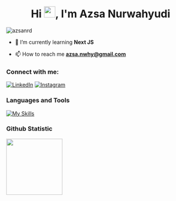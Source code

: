 <h1 align="center">Hi <img src="https://media.giphy.com/media/hvRJCLFzcasrR4ia7z/giphy.gif" width="30px">, I'm Azsa Nurwahyudi</h1>

<p align="left"> <img src="https://komarev.com/ghpvc/?username=azsanrd&label=Profile%20views&color=0e75b6&style=flat" alt="azsanrd" /> </p>

- 🌱 I’m currently learning **Next JS**

- 📫 How to reach me **azsa.nwhy@gmail.com**

### Connect with me:
[![LinkedIn](https://img.shields.io/badge/-LinkedIn-0077B5?style=for-the-badge&logo=LinkedIn&logoColor=white)](https://www.linkedin.com/in/azsa/)
[![Instagram](https://img.shields.io/badge/Instagram-E4405F?style=for-the-badge&logo=instagram&logoColor=white)](https://www.instagram.com/azsa_nrd)

### Languages and Tools
[![My Skills](https://skillicons.dev/icons?i=html,css,tailwindcss,js,nodejs,react,nextjs,php,jest,mysql,postgres,figma,vscode,git&perline=7)](https://skillicons.dev)

### Github Statistic
<p align="left">
<a href="https://github.com/penuliscode">
  <img height="150em" src="https://github-readme-stats-eight-theta.vercel.app/api?username=azsanrd&show_icons=true&theme=algolia&include_all_commits=true&count_private=true"/>
</a>
</p>
